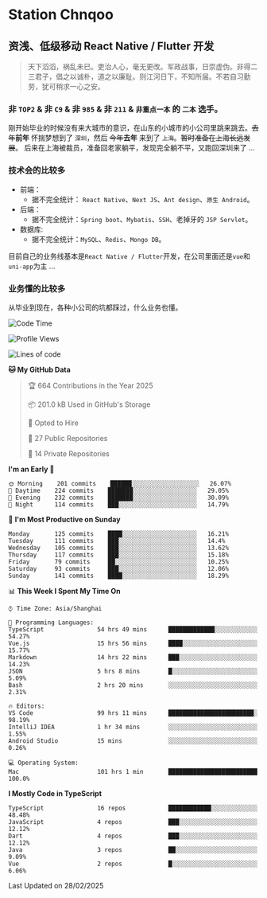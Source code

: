 # Station Chnqoo

## 资浅、低级移动 React Native / Flutter 开发

> 天下滔滔，祸乱未已。吏治人心，毫无更改。军政战事，日崇虚伪。非得二三君子，倡之以诚朴，道之以廉耻。则江河日下，不知所届。不若自习勤劳，犹可稍求一心之安。

### 非 `TOP2` & 非 `C9` & 非 `985` & 非 `211` & `非重点一本` 的 `二本` 选手。

刚开始毕业的时候没有来大城市的意识，在山东的小城市的小公司里跳来跳去。~~去年~~**前年** 怀揣梦想到了 `深圳`，然后 ~~今年~~**去年** 来到了 `上海`。~~暂时准备在上海长远发展~~。
后来在上海被裁员，准备回老家躺平，发现完全躺不平，又跑回深圳来了 ...

### 技术会的比较多

- 前端：
  - 据不完全统计： `React Native`、`Next JS`、`Ant design`、`原生 Android`。
- 后端：
  - 据不完全统计：`Spring boot`、`Mybatis`、`SSH`、老掉牙的 `JSP Servlet`。
- 数据库:
  - 据不完全统计：`MySQL`、`Redis`、`Mongo DB`。

目前自己的业务线基本是`React Native / Flutter`开发，在公司里面还是`vue`和`uni-app`为主 ...

### 业务懂的比较多

从毕业到现在，各种小公司的坑都踩过，什么业务也懂。

<!--START_SECTION:waka-->
![Code Time](http://img.shields.io/badge/Code%20Time-7%2C784%20hrs%2019%20mins-blue)

![Profile Views](http://img.shields.io/badge/Profile%20Views-0-blue)

![Lines of code](https://img.shields.io/badge/From%20Hello%20World%20I%27ve%20Written-286%20Thousand%20lines%20of%20code-blue)

**🐱 My GitHub Data** 

> 🏆 664 Contributions in the Year 2025
 > 
> 📦 201.0 kB Used in GitHub's Storage 
 > 
> 💼 Opted to Hire
 > 
> 📜 27 Public Repositories 
 > 
> 🔑 14 Private Repositories  
 > 
**I'm an Early 🐤** 

```text
🌞 Morning    201 commits    ██████░░░░░░░░░░░░░░░░░░░   26.07% 
🌆 Daytime    224 commits    ███████░░░░░░░░░░░░░░░░░░   29.05% 
🌃 Evening    232 commits    ███████░░░░░░░░░░░░░░░░░░   30.09% 
🌙 Night      114 commits    ███░░░░░░░░░░░░░░░░░░░░░░   14.79%

```
📅 **I'm Most Productive on Sunday** 

```text
Monday       125 commits    ████░░░░░░░░░░░░░░░░░░░░░   16.21% 
Tuesday      111 commits    ███░░░░░░░░░░░░░░░░░░░░░░   14.4% 
Wednesday    105 commits    ███░░░░░░░░░░░░░░░░░░░░░░   13.62% 
Thursday     117 commits    ███░░░░░░░░░░░░░░░░░░░░░░   15.18% 
Friday       79 commits     ██░░░░░░░░░░░░░░░░░░░░░░░   10.25% 
Saturday     93 commits     ███░░░░░░░░░░░░░░░░░░░░░░   12.06% 
Sunday       141 commits    ████░░░░░░░░░░░░░░░░░░░░░   18.29%

```


📊 **This Week I Spent My Time On** 

```text
⌚︎ Time Zone: Asia/Shanghai

💬 Programming Languages: 
TypeScript               54 hrs 49 mins      █████████████░░░░░░░░░░░░   54.27% 
Vue.js                   15 hrs 56 mins      ████░░░░░░░░░░░░░░░░░░░░░   15.77% 
Markdown                 14 hrs 22 mins      ███░░░░░░░░░░░░░░░░░░░░░░   14.23% 
JSON                     5 hrs 8 mins        █░░░░░░░░░░░░░░░░░░░░░░░░   5.09% 
Bash                     2 hrs 20 mins       ░░░░░░░░░░░░░░░░░░░░░░░░░   2.31%

🔥 Editors: 
VS Code                  99 hrs 11 mins      ████████████████████████░   98.19% 
IntelliJ IDEA            1 hr 34 mins        ░░░░░░░░░░░░░░░░░░░░░░░░░   1.55% 
Android Studio           15 mins             ░░░░░░░░░░░░░░░░░░░░░░░░░   0.26%

💻 Operating System: 
Mac                      101 hrs 1 min       █████████████████████████   100.0%

```

**I Mostly Code in TypeScript** 

```text
TypeScript               16 repos            ████████████░░░░░░░░░░░░░   48.48% 
JavaScript               4 repos             ███░░░░░░░░░░░░░░░░░░░░░░   12.12% 
Dart                     4 repos             ███░░░░░░░░░░░░░░░░░░░░░░   12.12% 
Java                     3 repos             ██░░░░░░░░░░░░░░░░░░░░░░░   9.09% 
Vue                      2 repos             █░░░░░░░░░░░░░░░░░░░░░░░░   6.06%

```



 Last Updated on 28/02/2025
<!--END_SECTION:waka-->

<!---
ChenqiaoStation/ChenqiaoStation is a ✨ special ✨ repository because its `README.md` (this file) appears on your GitHub profile.
You can click the Preview link to take a look at your changes.
--->
